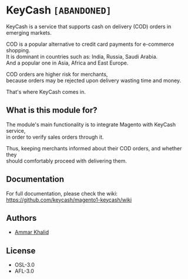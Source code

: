 # KeyCash `[ABANDONED]`

KeyCash is a service that supports cash on delivery (COD) orders in emerging markets.

COD is a popular alternative to credit card payments for e-commerce shopping.  
It is dominant in countries such as: India, Russia, Saudi Arabia.  
And a popular one in Asia, Africa and East Europe.

COD orders are higher risk for merchants,  
because orders may be rejected upon delivery wasting time and money.

That's where KeyCash comes in.

## What is this module for?

The module's main functionality is to integrate Magento with KeyCash service,  
in order to verify sales orders through it.

Thus, keeping merchants informed about their COD orders, and whether they  
should comfortably proceed with delivering them.

## Documentation

For full documentation, please check the wiki:  
https://github.com/keycash/magento1-keycash/wiki

## Authors

* [Ammar Khalid](https://api.github.com/user/4558603)

## License

* OSL-3.0
* AFL-3.0

